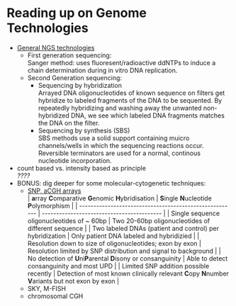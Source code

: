 # Reading up on Genome Technologies
* [General NGS technologies](https://github.com/compbiozurich/UZH-BIO392/blob/master/course-material/2020/2018-04-01___Slatko-et-al.__Next-Generation-Sequencing-Technologies__Curr-Prot-Mol-Biol__review.pdf)
    * First generation sequencing:  
    Sanger method: uses fluoresent/radioactive ddNTPs to induce a chain determination during in vitro DNA replication.
    * Second Generation sequencing:
      - Sequencing by hybridization  
      Arrayed DNA oligonucleotides of known sequence on filters get hybridize to labeled fragments of the DNA to be sequented. By repeatedly hybridizing and washing away the unwanted non-hybridized DNA, we see which labeled DNA fragments matches the DNA on the filter.
      - Sequencing by synthesis (SBS)  
      SBS methods use a solid support containing muicro channels/wells in which the sequencing reactions occur. Reversible terminators are used for a normal, continous nucleotide incorporation. 
* count based vs. intensity based as principle   
*????*
* BONUS: dig deeper for some molecular-cytogenetic techniques: 
  * [SNP, aCGH arrays](https://github.com/compbiozurich/UZH-BIO392/blob/master/course-material/2020/2011-07-18___Schaaf%2C-Wiesnieszka-and-Beaudet__Copy-Number-and-SNP-Arrays-in-Clinical-Diagnostics__Ann-Rev-Genom__review.pdf)  
   | **a**rray **C**omparative **G**enomic **H**ybridisation         | **S**ingle **N**ucleotide **P**olymorphism                                                         |
   | -------------------------------------------------------         | ------------------------------------------                                                         |
   | Single sequence oligonucleotides of ~ 60bp                      | Two 20-60bp oligonucleotides of different sequence                                                 |
   | Two labeled DNAs (patient and control) per hybridization        | Only patient DNA labeled and hybridizied                                                           |
   | Resolution down to size of oligonucleotides; exon by exon       | Resolution limited by SNP distribution and signal to background                                    |
   | No detection of **U**ni**P**arental **D**isony or consanguinity | Able to detect consanguinity and most UPD                                                          |
   | Limited SNP addition possible recently                          | Detection of most known clinically relevant **C**opy **N**number **V**ariants but not exon by exon |
  * SKY, M-FISH
  * chromosomal CGH
